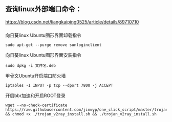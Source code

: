 ## 查询linux外部端口命令：

https://blog.csdn.net/liangkaiping0525/article/details/89710710

##### 

向日葵linux Ubuntu图形界面卸载指令
```
sudo apt-get --purge remove sunloginclient
```

向日葵linux Ubuntu图形界面安装指令
```
sudo dpkg -i 文件名.deb
```

甲骨文Ubuntu开启端口防火墙
```
iptables -I INPUT -p tcp --dport 7800 -j ACCEPT
```

开启bbr加速和开启ROOT登录
```
wget --no-check-certificate https://raw.githubusercontent.com/jinwyp/one_click_script/master/trojan_v2ray_install.sh && chmod +x ./trojan_v2ray_install.sh && ./trojan_v2ray_install.sh
```

